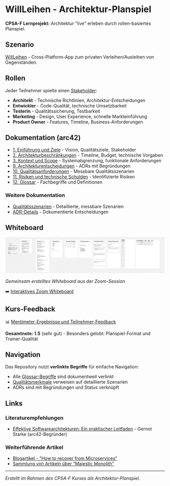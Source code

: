 # WillLeihen - Architektur-Planspiel

**CPSA-F Lernprojekt:** Architektur "live" erleben durch rollen-basiertes Planspiel.

## Szenario
[WillLeihen](docs/12_glossary.md#willleihen) - Cross-Platform-App zum privaten Verleihen/Ausleihen von Gegenständen.

## Rollen
Jeder Teilnehmer spielte einen [Stakeholder](docs/12_glossary.md#stakeholder):

- **Architekt** - Technische Richtlinien, Architektur-Entscheidungen
- **Entwickler** - Code-Qualität, technische Umsetzbarkeit
- **Testerin** - Qualitätssicherung, Testbarkeit
- **Marketing** - Design, User Experience, schnelle Markteinführung
- **Product Owner** - Features, Timeline, Business-Anforderungen

## Dokumentation (arc42)

- [1. Einführung und Ziele](docs/01_introduction_and_goals.md) - Vision, Qualitätsziele, Stakeholder
- [2. Architekturbeschränkungen](docs/02_architecture_constraints.md) - Timeline, Budget, technische Vorgaben
- [3. Kontext und Scope](docs/03_context_and_scope.md) - Systemabgrenzung, funktionale Anforderungen
- [9. Architekturentscheidungen](docs/09_architecture_decisions.md) - ADRs mit Begründungen
- [10. Qualitätsanforderungen](docs/10_quality_requirements.md) - Messbare Qualitätsszenarien
- [11. Risiken und technische Schulden](docs/11_technical_risks.md) - Identifizierte Risiken
- [12. Glossar](docs/12_glossary.md) - Fachbegriffe und Definitionen

### Weitere Dokumentation
- [Qualitätsszenarien](docs/quality-scenarios/) - Detaillierte, messbare Szenarien
- [ADR-Details](docs/adr/) - Dokumentierte Entscheidungen

## Whiteboard

![Planspiel Whiteboard](docs/course-notes/whiteboard-session.png)

*Gemeinsam erstelltes Whiteboard aus der Zoom-Session*

➡️ [Interaktives Zoom Whiteboard](https://zoom.us/wb/doc/y0bF9NueSLeHk0ti9sbXZQ)

## Kurs-Feedback

📊 [Mentimeter-Ergebnisse und Teilnehmer-Feedback](docs/course-notes/mentimeter-feedback.md)

**Gesamtnote: 1.5** (sehr gut) - Besonders gelobt: Planspiel-Format und Trainer-Qualität

## Navigation

Das Repository nutzt **verlinkte Begriffe** für einfache Navigation:
- Alle [Glossar-Begriffe](docs/12_glossary.md) sind dokumentweit verlinkt
- [Qualitätsmerkmale](docs/10_quality_requirements.md) verweisen auf detaillierte Szenarien
- ADRs sind mit Begründungen und Status verknüpft

## Links

### Literaturempfehlungen
- [Effektive Softwarearchitekturen: Ein praktischer Leitfaden](https://amzn.eu/d/cguCnZQ) - Gernot Starke (arc42-Begründer)

### Weiterführende Artikel
- [Blogartikel - "How to recover from Microservices"](https://world.hey.com/dhh/how-to-recover-from-microservices-ce3803cc)
- [Sammlung von Artikeln über "Majestic Monolith"](https://www.monolithic.dev/#articles)

---

*Erstellt im Rahmen des CPSA-F Kurses als Architektur-Planspiel.*
